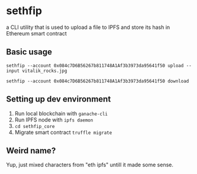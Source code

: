 # sethfip
a CLI utility that is used to upload a file to IPFS and store its hash in Ethereum smart contract

## Basic usage
`sethfip --account 0x084c7D6B56267b811748A1Af3b3973da95641f50 upload --input vitalik_rocks.jpg`

`sethfip --account 0x084c7D6B56267b811748A1Af3b3973da95641f50 download`

## Setting up dev environment
1. Run local blockchain with `ganache-cli`
2. Run IPFS node with `ipfs daemon`
3. `cd sethfip_core`
4. Migrate smart contract `truffle migrate`

## Weird name?
Yup, just mixed characters from "eth ipfs" untill it made some sense.
